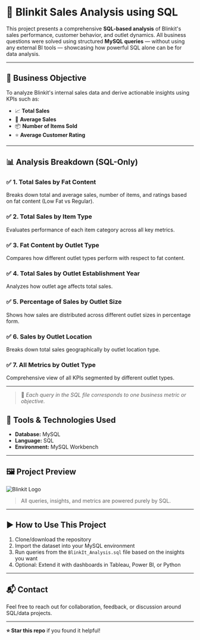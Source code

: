 # 🛒 Blinkit Sales Analysis using SQL

This project presents a comprehensive **SQL-based analysis** of Blinkit's sales performance, customer behavior, and outlet dynamics. All business questions were solved using structured **MySQL queries** — without using any external BI tools — showcasing how powerful SQL alone can be for data analysis.

---

## 📄 Business Objective

To analyze Blinkit's internal sales data and derive actionable insights using KPIs such as:

- 📈 **Total Sales**
- 🧾 **Average Sales**
- 📦 **Number of Items Sold**
- ⭐ **Average Customer Rating**

---

## 📊 Analysis Breakdown (SQL-Only)
### ✅ 1. Total Sales by Fat Content
Breaks down total and average sales, number of items, and ratings based on fat content (Low Fat vs Regular).

### ✅ 2. Total Sales by Item Type
Evaluates performance of each item category across all key metrics.

### ✅ 3. Fat Content by Outlet Type
Compares how different outlet types perform with respect to fat content.

### ✅ 4. Total Sales by Outlet Establishment Year
Analyzes how outlet age affects total sales.

### ✅ 5. Percentage of Sales by Outlet Size
Shows how sales are distributed across different outlet sizes in percentage form.

### ✅ 6. Sales by Outlet Location
Breaks down total sales geographically by outlet location type.

### ✅ 7. All Metrics by Outlet Type
Comprehensive view of all KPIs segmented by different outlet types.

---

> 📌 *Each query in the SQL file corresponds to one business metric or objective.*


## 🧠 Tools & Technologies Used

- **Database:** MySQL
- **Language:** SQL
- **Environment:** MySQL Workbench 

---

## 🖼️ Project Preview

![Blinkit Logo](https://inc42.com/cdn-cgi/image/quality=75/https://asset.inc42.com/2023/04/Blinkit-Enters-Hyperlocal-ftr.png)

> All queries, insights, and metrics are powered purely by SQL.

---

## ▶️ How to Use This Project

1. Clone/download the repository
2. Import the dataset into your MySQL environment
3. Run queries from the `BlinkIt_Analysis.sql` file based on the insights you want
4. Optional: Extend it with dashboards in Tableau, Power BI, or Python

---

## 📬 Contact

Feel free to reach out for collaboration, feedback, or discussion around SQL/data projects.

---

**⭐ Star this repo** if you found it helpful!
